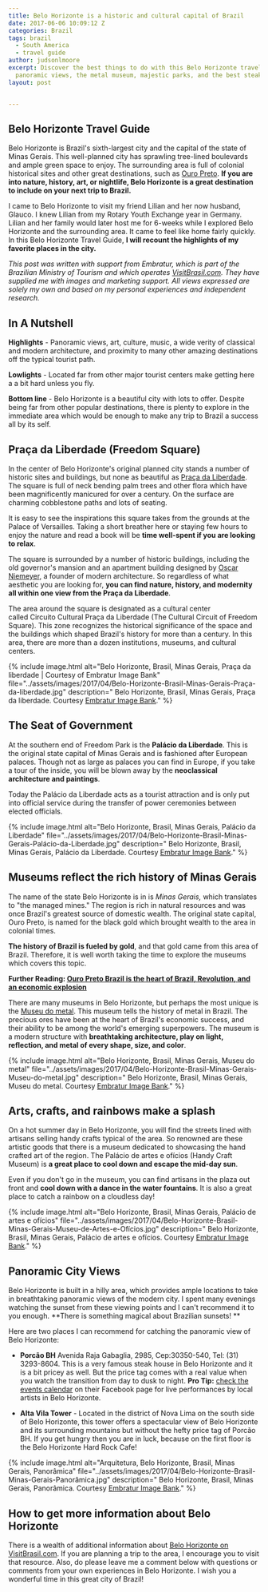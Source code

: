```yaml
---
title: Belo Horizonte is a historic and cultural capital of Brazil
date: 2017-06-06 10:09:12 Z
categories: Brazil
tags: brazil
  - South America
  - travel guide
author: judsonlmoore
excerpt: Discover the best things to do with this Belo Horizonte travel guide, including
  panoramic views, the metal museum, majestic parks, and the best steakhouse.
layout: post


---
```


## Belo Horizonte Travel Guide

Belo Horizonte is Brazil's sixth-largest city and the capital of the state of Minas Gerais. This well-planned city has sprawling tree-lined boulevards and ample green space to enjoy. The surrounding area is full of colonial historical sites and other great destinations, such as [Ouro Preto](https://www.judsonlmoore.com/ouro-preto-brazil-travel-guide/). **If you are into nature, history, art, or nightlife, Belo Horizonte is a great destination to include on your next trip to Brazil.**

I came to Belo Horizonte to visit my friend Lilian and her now husband, Glauco. I knew Lilian from my Rotary Youth Exchange year in Germany. Lilian and her family would later host me for 6-weeks while I explored Belo Horizonte and the surrounding area. It came to feel like home fairly quickly. In this Belo Horizonte Travel Guide, **I will recount the highlights of my favorite places in the city.**

_This post was written with support from Embratur, which is part of the Brazilian Ministry of Tourism and which operates [VisitBrasil.com](http://VisitBrasil.com). They have supplied me with images and marketing support. All views expressed are solely my own and based on my personal experiences and independent research._

## In A Nutshell

**Highlights** - Panoramic views, art, culture, music, a wide verity of classical and modern architecture, and proximity to many other amazing destinations off the typical tourist path.

**Lowlights** - Located far from other major tourist centers make getting here a a bit hard unless you fly.

**Bottom line** - Belo Horizonte is a beautiful city with lots to offer. Despite being far from other popular destinations, there is plenty to explore in the immediate area which would be enough to make any trip to Brazil a success all by its self.

## **Praça da Liberdade (Freedom Square)**

In the center of Belo Horizonte's original planned city stands a number of historic sites and buildings, but none as beautiful as [Praça da Liberdade](http://www.visitbrasil.com/en/atracoes/praca-da-liberdade/). The square is full of neck bending palm trees and other flora which have been magnificently manicured for over a century. On the surface are charming cobblestone paths and lots of seating.

It is easy to see the inspirations this square takes from the grounds at the Palace of Versailles. Taking a short breather here or staying few hours to enjoy the nature and read a book will be **time well-spent if you are looking to relax**.

The square is surrounded by a number of historic buildings, including the old governor's mansion and an apartment building designed by [Oscar Niemeyer](https://www.theguardian.com/travel/gallery/2014/jun/12/bend-it-like-niemeyer-10-of-the-best-buildings-in-brazil), a founder of modern architecture. So regardless of what aesthetic you are looking for, **you can find nature, history, and modernity all within one view from the Praça da Liberdade**.

The area around the square is designated as a cultural center called Circuito Cultural Praça da Liberdade (The Cultural Circuit of Freedom Square). This zone recognizes the historical significance of the space and the buildings which shaped Brazil's history for more than a century. In this area, there are more than a dozen institutions, museums, and cultural centers.

{% include image.html alt="Belo Horizonte, Brasil, Minas Gerais, Praça da liberdade | Courtesy of Embratur Image Bank" file="../assets/images/2017/04/Belo-Horizonte-Brasil-Minas-Gerais-Praça-da-liberdade.jpg" description=" Belo Horizonte, Brasil, Minas Gerais, Praça da liberdade. Courtesy [Embratur Image Bank](https://www.flickr.com/photos/visitbrasil/)." %}

## The Seat of Government

At the southern end of Freedom Park is the **Palácio da Liberdade**. This is the original state capital of Minas Gerais and is fashioned after European palaces. Though not as large as palaces you can find in Europe, if you take a tour of the inside, you will be blown away by the **neoclassical architecture and paintings**.

Today the Palácio da Liberdade acts as a tourist attraction and is only put into official service during the transfer of power ceremonies between elected officials.

{% include image.html alt="Belo Horizonte, Brasil, Minas Gerais, Palácio da Liberdade" file="../assets/images/2017/04/Belo-Horizonte-Brasil-Minas-Gerais-Palácio-da-Liberdade.jpg" description=" Belo Horizonte, Brasil, Minas Gerais, Palácio da Liberdade. Courtesy [Embratur Image Bank](https://www.flickr.com/photos/visitbrasil/)." %}

## Museums reflect the rich history of Minas Gerais

The name of the state Belo Horizonte is in is *Minas Gerais,* which translates to "the managed mines." The region is rich in natural resources and was once Brazil's greatest source of domestic wealth. The original state capital, Ouro Preto, is named for the black gold which brought wealth to the area in colonial times.

**The history of Brazil is fueled by gold**, and that gold came from this area of Brazil. Therefore, it is well worth taking the time to explore the museums which covers this topic.

**Further Reading: [Ouro Preto Brazil is the heart of Brazil, Revolution, and an economic explosion](https://www.judsonlmoore.com/ouro-preto-brazil-travel-guide/)**

There are many museums in Belo Horizonte, but perhaps the most unique is the [Museu do metal](http://www.mmgerdau.org.br/explore-o-museu/). This museum tells the history of metal in Brazil. The precious ores have been at the heart of Brazil's economic success, and their ability to be among the world's emerging superpowers. The museum is a modern structure with **breathtaking architecture, play on light, reflection, and metal of every shape, size, and color**.

{% include image.html alt="Belo Horizonte, Brasil, Minas Gerais, Museu do metal" file="../assets/images/2017/04/Belo-Horizonte-Brasil-Minas-Gerais-Museu-do-metal.jpg" description=" Belo Horizonte, Brasil, Minas Gerais, Museu do metal. Courtesy [Embratur Image Bank](https://www.flickr.com/photos/visitbrasil/)." %}

## Arts, crafts, and rainbows make a splash

On a hot summer day in Belo Horizonte, you will find the streets lined with artisans selling handy crafts typical of the area. So renowned are these artistic goods that there is a museum dedicated to showcasing the hand crafted art of the region. The Palácio de artes e ofícios (Handy Craft Museum) is **a great place to cool down and escape the mid-day sun**.

Even if you don't go in the museum, you can find artisans in the plaza out front and **cool down with a dance in the water fountains**. It is also a great place to catch a rainbow on a cloudless day!

{% include image.html alt="Belo Horizonte, Brasil, Minas Gerais, Palácio de artes e ofícios" file="../assets/images/2017/04/Belo-Horizonte-Brasil-Minas-Gerais-Museu-de-Artes-e-Ofícios.jpg" description=" Belo Horizonte, Brasil, Minas Gerais, Palácio de artes e ofícios. Courtesy [Embratur Image Bank](https://www.flickr.com/photos/visitbrasil/)." %}

## Panoramic City Views

Belo Horizonte is built in a hilly area, which provides ample locations to take in breathtaking panoramic views of the modern city. I spent many evenings watching the sunset from these viewing points and I can't recommend it to you enough. **There is something magical about Brazilian sunsets! **

Here are two places I can recommend for catching the panoramic view of Belo Horizonte:

- **Porcão BH** Avenida Raja Gabaglia, 2985, Cep:30350-540, Tel: (31) 3293-8604. This is a very famous steak house in Belo Horizonte and it is a bit pricey as well. But the price tag comes with a real value when you watch the transition from day to dusk to night. **Pro Tip:** [check the events calendar](https://www.facebook.com/PorcaoBH/) on their Facebook page for live performances by local artists in Belo Horizonte.

- **Alta Vila Tower** - Located in the district of Nova Lima on the south side of Belo Horizonte, this tower offers a spectacular view of Belo Horizonte and its surrounding mountains but without the hefty price tag of Porcão BH. If you get hungry then you are in luck, because on the first floor is the Belo Horizonte Hard Rock Cafe!

{% include image.html alt="Arquitetura, Belo Horizonte, Brasil, Minas Gerais, Panorâmica" file="../assets/images/2017/04/Belo-Horizonte-Brasil-Minas-Gerais-Panorâmica.jpg" description=" Belo Horizonte, Brasil, Minas Gerais, Panorâmica. Courtesy [Embratur Image Bank](https://www.flickr.com/photos/visitbrasil/)." %}

## How to get more information about Belo Horizonte

There is a wealth of additional information about [Belo Horizonte on VisitBrasil.com](http://www.visitbrasil.com/en/destinos/belo-horizonte/). If you are planning a trip to the area, I encourage you to visit that resource. Also, do please leave me a comment below with questions or comments from your own experiences in Belo Horizonte. I wish you a wonderful time in this great city of Brazil!
